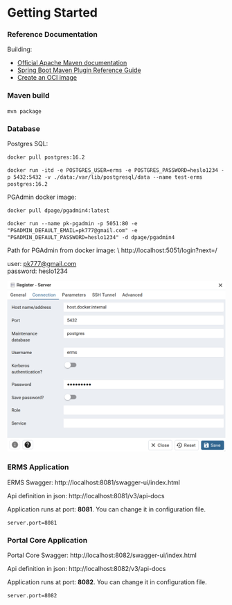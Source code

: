 # Getting Started

### Reference Documentation
Building:

* [Official Apache Maven documentation](https://maven.apache.org/guides/index.html)
* [Spring Boot Maven Plugin Reference Guide](https://docs.spring.io/spring-boot/docs/3.3.1/maven-plugin/reference/html/)
* [Create an OCI image](https://docs.spring.io/spring-boot/docs/3.3.1/maven-plugin/reference/html/#build-image)

### Maven build

`mvn package`

### Database

Postgres SQL:

```
docker pull postgres:16.2
```



```
docker run -itd -e POSTGRES_USER=erms -e POSTGRES_PASSWORD=heslo1234 -p 5432:5432 -v ./data:/var/lib/postgresql/data --name test-erms postgres:16.2
```

PGAdmin docker image:

```
docker pull dpage/pgadmin4:latest
```

```
docker run --name pk-pgadmin -p 5051:80 -e "PGADMIN_DEFAULT_EMAIL=pk777@gmail.com" -e "PGADMIN_DEFAULT_PASSWORD=heslo1234" -d dpage/pgadmin4
```

Path for PGAdmin from docker image: \ 
http://localhost:5051/login?next=/

user: pk777@gmail.com \
password: heslo1234

![erms-connection.png](files/ermsEjb/images/erms-connection.png)

### ERMS Application

ERMS Swagger:
http://localhost:8081/swagger-ui/index.html

Api definition in json:
http://localhost:8081/v3/api-docs

Application runs at port: **8081**. You can change it in configuration file.

```
server.port=8081
```

### Portal Core Application

Portal Core Swagger:
http://localhost:8082/swagger-ui/index.html

Api definition in json:
http://localhost:8082/v3/api-docs

Application runs at port: **8082**. You can change it in configuration file.

```
server.port=8082
```